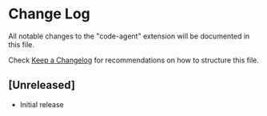 # Change Log

All notable changes to the "code-agent" extension will be documented in this file.

Check [Keep a Changelog](http://keepachangelog.com/) for recommendations on how to structure this file.

## [Unreleased]

- Initial release